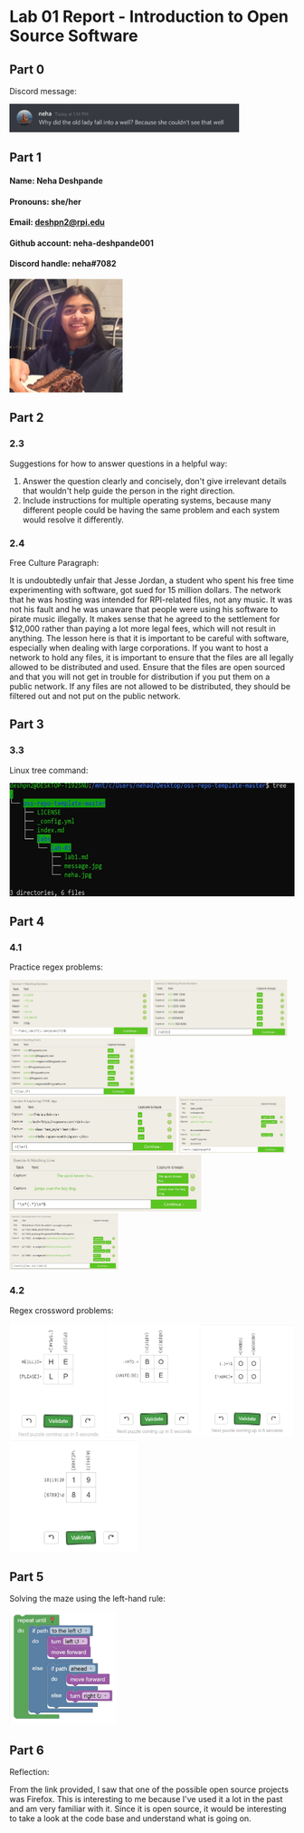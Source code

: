 # Lab 01 Report - Introduction to Open Source Software

## Part 0
Discord message:

<img src="images/message.jpg" alt="message" height="50"/>

## Part 1
#### Name: Neha Deshpande
#### Pronouns: she/her
#### Email: deshpn2@rpi.edu 
#### Github account: neha-deshpande001
#### Discord handle: neha#7082
<img src="images/neha.jpg" alt="neha" height="200"/>

## Part 2
### 2.3
Suggestions for how to answer questions in a helpful way:
1. Answer the question clearly and concisely, don't give irrelevant details that wouldn't help guide the person in the right direction.
2. Include instructions for multiple operating systems, because many different people could be having the same problem and each system would resolve it differently.

### 2.4
Free Culture Paragraph:

It is undoubtedly unfair that Jesse Jordan, a student who spent his free time experimenting with software, got sued for 15 million dollars. The network that he was hosting was intended for RPI-related files, not any music. It was not his fault and he was unaware that people were using his software to pirate music illegally. It makes sense that he agreed to the settlement for $12,000 rather than paying a lot more legal fees, which will not result in anything. The lesson here is that it is important to be careful with software, especially when dealing with large corporations. If you want to host a network to hold any files, it is important to ensure that the files are all legally allowed to be distributed and used. Ensure that the files are open sourced and that you will not get in trouble for distribution if you put them on a public network. If any files are not allowed to be distributed, they should be filtered out and not put on the public network. 

## Part 3
### 3.3
Linux tree command:

<img src="images/tree.jpg" alt="tree" height="200"/>

## Part 4
### 4.1
Practice regex problems:

<img src="images/e1.jpg" alt="e1" height="100"/>
<img src="images/e2.jpg" alt="e1" height="100"/>
<img src="images/e3.jpg" alt="e1" height="100"/>
<img src="images/e4.jpg" alt="e1" height="100"/>
<img src="images/e5.jpg" alt="e1" height="100"/>
<img src="images/e6.jpg" alt="e1" height="100"/>
<img src="images/e7.jpg" alt="e1" height="100"/>


### 4.2
Regex crossword problems:

<img src="images/cross1.jpg" alt="cross1" height="200"/>
<img src="images/cross2.jpg" alt="cross2" height="200"/>
<img src="images/cross3.jpg" alt="cross3" height="200"/>
<img src="images/cross5.jpg" alt="cross5" height="200"/>

## Part 5
Solving the maze using the left-hand rule:

<img src="images/maze.jpg" alt="maze" height="200"/>

## Part 6
Reflection:

From the link provided, I saw that one of the possible open source projects was Firefox. This is interesting to me because I've used it a lot in the past and am very familiar with it. Since it is open source, it would be interesting to take a look at the code base and understand what is going on.

